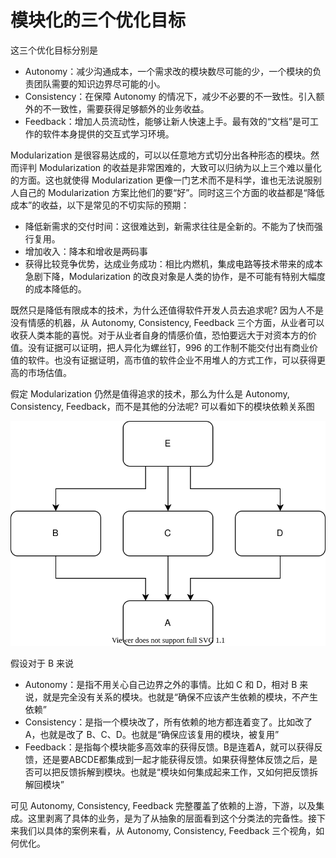 # 模块化的三个优化目标

这三个优化目标分别是

* Autonomy：减少沟通成本，一个需求改的模块数尽可能的少，一个模块的负责团队需要的知识边界尽可能的小。
* Consistency：在保障 Autonomy 的情况下，减少不必要的不一致性。引入额外的不一致性，需要获得足够额外的业务收益。
* Feedback：增加人员流动性，能够让新人快速上手。最有效的“文档”是可工作的软件本身提供的交互式学习环境。

Modularization 是很容易达成的，可以以任意地方式切分出各种形态的模块。然而评判 Modularization 的收益是非常困难的，大致可以归纳为以上三个难以量化的方面。这也就使得 Modularization 更像一门艺术而不是科学，谁也无法说服别人自己的 Modularization 方案比他们的要“好”。同时这三个方面的收益都是“降低成本”的收益，以下是常见的不切实际的预期：

* 降低新需求的交付时间：这很难达到，新需求往往是全新的。不能为了快而强行复用。
* 增加收入：降本和增收是两码事
* 获得比较竞争优势，达成业务成功：相比内燃机，集成电路等技术带来的成本急剧下降，Modularization 的改良对象是人类的协作，是不可能有特别大幅度的成本降低的。

既然只是降低有限成本的技术，为什么还值得软件开发人员去追求呢? 因为人不是没有情感的机器，从 Autonomy, Consistency, Feedback 三个方面，从业者可以收获人类本能的喜悦。对于从业者自身的情感价值，恐怕要远大于对资本方的价值。没有证据可以证明，把人异化为螺丝钉，996 的工作制不能交付出有商业价值的软件。也没有证据证明，高市值的软件企业不用堆人的方式工作，可以获得更高的市场估值。

假定 Modularization 仍然是值得追求的技术，那么为什么是 Autonomy, Consistency, Feedback，而不是其他的分法呢? 可以看如下的模块依赖关系图

![shape](./shape.drawio.svg)

假设对于 B 来说

* Autonomy：是指不用关心自己边界之外的事情。比如 C 和 D，相对 B 来说，就是完全没有关系的模块。也就是“确保不应该产生依赖的模块，不产生依赖”
* Consistency：是指一个模块改了，所有依赖的地方都连着变了。比如改了 A，也就是改了 B、C、D。也就是“确保应该复用的模块，被复用”
* Feedback：是指每个模块能多高效率的获得反馈。B是连着A，就可以获得反馈，还是要ABCDE都集成到一起才能获得反馈。如果获得整体反馈之后，是否可以把反馈拆解到模块。也就是“模块如何集成起来工作，又如何把反馈拆解回模块”

可见 Autonomy, Consistency, Feedback 完整覆盖了依赖的上游，下游，以及集成。这里剥离了具体的业务，是为了从抽象的层面看到这个分类法的完备性。接下来我们以具体的案例来看，从 Autonomy, Consistency, Feedback 三个视角，如何优化。
